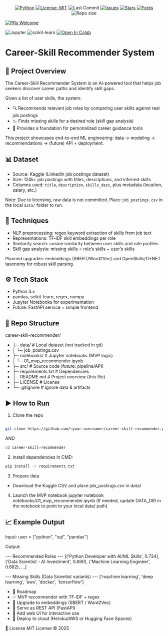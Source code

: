 <p align="center">
  <!-- Core -->
  <a href="https://www.python.org/"><img src="https://img.shields.io/badge/Python-3.10+-blue.svg" alt="Python"></a>
  <a href="LICENSE"><img src="https://img.shields.io/badge/License-MIT-green.svg" alt="License: MIT"></a>
  <img src="https://img.shields.io/github/last-commit/thomas-sabu-cs/career-skill-recommender.svg" alt="Last Commit">
  <a href="https://github.com/thomas-sabu-cs/career-skill-recommender/issues"><img src="https://img.shields.io/github/issues/thomas-sabu-cs/career-skill-recommender.svg" alt="Issues"></a>
  <a href="https://github.com/thomas-sabu-cs/career-skill-recommender/stargazers"><img src="https://img.shields.io/github/stars/thomas-sabu-cs/career-skill-recommender.svg?style=social" alt="Stars"></a>
  <a href="https://github.com/thomas-sabu-cs/career-skill-recommender/network/members"><img src="https://img.shields.io/github/forks/thomas-sabu-cs/career-skill-recommender.svg?style=social" alt="Forks"></a>
  <img src="https://img.shields.io/github/repo-size/thomas-sabu-cs/career-skill-recommender.svg" alt="Repo size">

  <!-- Contribution -->
  <a href="https://github.com/thomas-sabu-cs/career-skill-recommender/pulls"><img src="https://img.shields.io/badge/PRs-welcome-brightgreen.svg" alt="PRs Welcome"></a>

  <!-- Tech highlights -->
  <img src="https://img.shields.io/badge/Jupyter-Notebook-orange.svg" alt="Jupyter">
  <img src="https://img.shields.io/badge/scikit--learn-TF--IDF%20%7C%20Cosine%20Similarity-ff69b4.svg" alt="scikit-learn">

  <!-- Colab launcher -->
  <a href="https://colab.research.google.com/github/thomas-sabu-cs/career-skill-recommender/blob/main/notebooks/01_mvp_recommender.ipynb">
    <img src="https://colab.research.google.com/assets/colab-badge.svg" alt="Open In Colab">
  </a>
</p>

# Career-Skill Recommender System

## 🚀 Project Overview
The Career-Skill Recommender System is an AI-powered tool that helps job seekers discover career paths and identify skill gaps.

Given a list of user skills, the system:
- 🔍 Recommends relevant job roles by comparing user skills against real job postings
- 📉 Finds missing skills for a desired role (skill gap analysis)
- 🎯 Provides a foundation for personalized career guidance tools

This project showcases end-to-end ML engineering: data → modeling → recommendations → (future) API + deployment.

## 📊 Dataset
- Source: Kaggle (LinkedIn job postings dataset)
- Size: 124k+ job postings with titles, descriptions, and inferred skills
- Columns used: `title`, `description`, `skills_desc`, plus metadata (location, salary, etc.)

Note: Due to licensing, raw data is not committed. Place `job_postings.csv` in the local `data/` folder to run.

## 🧠 Techniques
- NLP preprocessing: regex keyword extraction of skills from job text
- Representations: TF‑IDF skill embeddings per role
- Similarity search: cosine similarity between user skills and role profiles
- Skill gap analysis: missing skills = role’s skills − user’s skills

Planned upgrades: embeddings (SBERT/Word2Vec) and OpenSkills/O*NET taxonomy for robust skill parsing.

## ⚙️ Tech Stack
- Python 3.x
- pandas, scikit-learn, regex, numpy
- Jupyter Notebooks for experimentation
- Future: FastAPI service + simple frontend

## 📂 Repo Structure

career-skill-recommender/
- ├─ data/ # Local dataset (not tracked in git)
- │ └─ job_postings.csv
- ├─ notebooks/ # Jupyter notebooks (MVP logic)
- │ └─ 01_mvp_recommender.ipynb
- ├─ src/ # Source code (future: pipeline/API)
- ├─ requirements.txt # Dependencies
- ├─ README.md # Project overview (this file)
- ├─ LICENSE # License
- └─ .gitignore # Ignore data & artifacts
  
## ▶️ How to Run
1) Clone the repo
```bash

git clone https://github.com/<your-username>/career-skill-recommender.git
```
AND
```bash
cd career-skill-recommender
```
2) Install dependencies in CMD:
```bash
pip install -r requirements.txt
```
3) Prepare data
  - Download the Kaggle CSV and place job_postings.csv in data/

4) Launch the MVP notebook
jupyter notebook notebooks/01_mvp_recommender.ipynb
(If needed, update DATA_DIR in the notebook to point to your local data/ path)

## 📈 Example Output
Input: user = ["python", "sql", "pandas"]

Output:

--- Recommended Roles ---
[('Python Developer with AI/ML Skills', 0.724),
 ('Data Scientist - AI Investment', 0.690),
 ('Machine Learning Engineer', 0.662),
 ...]

--- Missing Skills (Data Scientist variants) ---
['machine learning', 'deep learning', 'aws', 'docker', 'tensorflow']

- 🔮 Roadmap
- ✅ MVP recommender with TF‑IDF + regex
- 🚧 Upgrade to embeddings (SBERT / Word2Vec)
- 🚧 Serve as REST API (FastAPI)
- 🚧 Add web UI for interactive use
- 🚧 Deploy to cloud (Heroku/AWS or Hugging Face Spaces)

📜 License
MIT License © 2025
